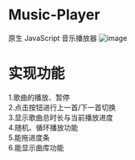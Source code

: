 # Music-Player
原生 JavaScript 音乐播放器
![image](https://github.com/yj666/images/blob/master/%E9%9F%B3%E4%B9%90%E6%92%AD%E6%94%BE%E5%99%A8.gif)
# 实现功能
1.歌曲的播放、暂停  
2.点击按钮进行上一首/下一首切换  
3.显示歌曲总时长与当前播放进度  
4.随机、循环播放功能  
5.能拖进度条  
6.能显示曲库功能  
